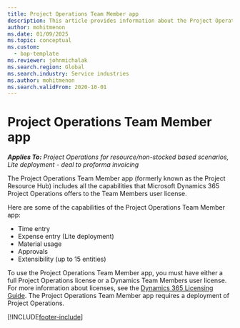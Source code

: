 ```yaml
---
title: Project Operations Team Member app
description: This article provides information about the Project Operations Team Member app in Microsoft Dynamics 365 Project Operations.
author: mohitmenon
ms.date: 01/09/2025
ms.topic: conceptual
ms.custom: 
  - bap-template
ms.reviewer: johnmichalak
ms.search.region: Global
ms.search.industry: Service industries
ms.author: mohitmenon
ms.search.validFrom: 2020-10-01
---
```


# Project Operations Team Member app

_**Applies To:** Project Operations for resource/non-stocked based scenarios, Lite deployment - deal to proforma invoicing_

The Project Operations Team Member app (formerly known as the Project Resource Hub) includes all the capabilities that Microsoft Dynamics 365 Project Operations offers to the Team Members user license.

Here are some of the capabilities of the Project Operations Team Member app:

- Time entry
- Expense entry (Lite deployment)
- Material usage
- Approvals
- Extensibility (up to 15 entities)

To use the Project Operations Team Member app, you must have either a full Project Operations license or a Dynamics Team Members user license. For more information about licenses, see the [Dynamics 365 Licensing Guide](https://go.microsoft.com/fwlink/?LinkId=866544&clcid=0x409). The Project Operations Team Member app requires a deployment of Project Operations.

[!INCLUDE[footer-include](../includes/footer-banner.md)]
